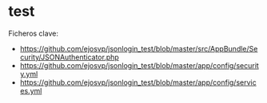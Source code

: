 test
====

Ficheros clave:

 - https://github.com/ejosvp/jsonlogin_test/blob/master/src/AppBundle/Security/JSONAuthenticator.php
 - https://github.com/ejosvp/jsonlogin_test/blob/master/app/config/security.yml
 - https://github.com/ejosvp/jsonlogin_test/blob/master/app/config/services.yml

